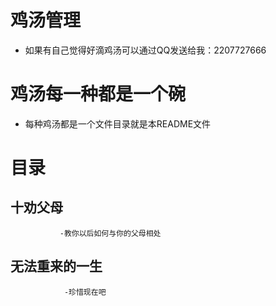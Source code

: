 # 鸡汤管理
- 如果有自己觉得好滴鸡汤可以通过QQ发送给我：2207727666
# 鸡汤每一种都是一个碗
- 每种鸡汤都是一个文件目录就是本README文件

# 目录
## 十劝父母
               -教你以后如何与你的父母相处
## 无法重来的一生
                -珍惜现在吧
